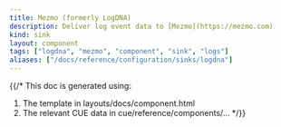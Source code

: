 ```yaml
---
title: Mezmo (formerly LogDNA)
description: Deliver log event data to [Mezmo](https://mezmo.com)
kind: sink
layout: component
tags: ["logdna", "mezmo", "component", "sink", "logs"]
aliases: ["/docs/reference/configuration/sinks/logdna"]
---
```


{{/*
This doc is generated using:

1. The template in layouts/docs/component.html
2. The relevant CUE data in cue/reference/components/...
*/}}

